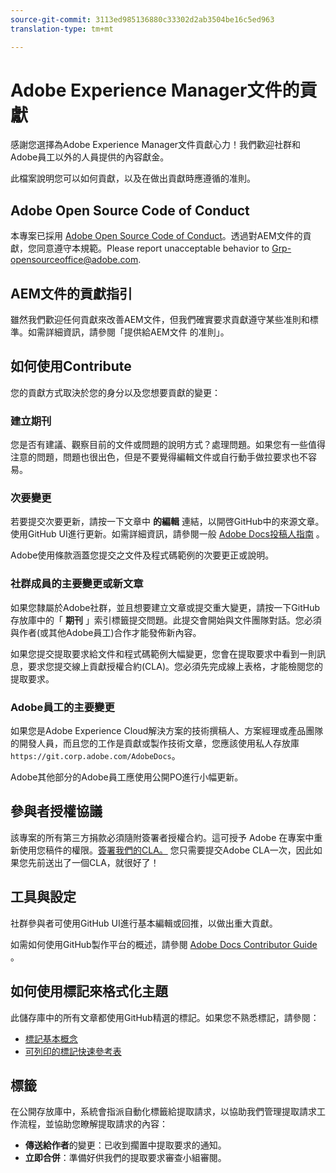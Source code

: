 ```yaml
---
source-git-commit: 3113ed985136880c33302d2ab3504be16c5ed963
translation-type: tm+mt

---
```

# Adobe Experience Manager文件的貢獻

感謝您選擇為Adobe Experience Manager文件貢獻心力！我們歡迎社群和Adobe員工以外的人員提供的內容獻金。

此檔案說明您可以如何貢獻，以及在做出貢獻時應遵循的准則。

## Adobe Open Source Code of Conduct

本專案已採用 [Adobe Open Source Code of Conduct](code-of-conduct.md)。透過對AEM文件的貢獻，您同意遵守本規範。Please report unacceptable behavior to [Grp-opensourceoffice@adobe.com](mailto:Grp-opensourceoffice@adobe.com).

## AEM文件的貢獻指引

雖然我們歡迎任何貢獻來改善AEM文件，但我們確實要求貢獻遵守某些准則和標準。如需詳細資訊，請參閱「提供給AEM文件 [](guidelines.md) 的准則」。

## 如何使用Contribute

您的貢獻方式取決於您的身分以及您想要貢獻的變更：

### 建立期刊

您是否有建議、觀察目前的文件或問題的說明方式？處理問題。如果您有一些值得注意的問題，問題也很出色，但是不要覺得編輯文件或自行動手做拉要求也不容易。

### 次要變更

若要提交次要更新，請按一下文章中 **的編輯** 連結，以開啓GitHub中的來源文章。使用GitHub UI進行更新。如需詳細資訊，請參閱一般 [Adobe Docs投稿人指南](https://docs.adobe.com/help/en/contributor/contributor-guide/introduction.html) 。

Adobe使用條款涵蓋您提交之文件及程式碼範例的次要更正或說明。

### 社群成員的主要變更或新文章

如果您隸屬於Adobe社群，並且想要建立文章或提交重大變更，請按一下GitHub存放庫中的「 **期刊** 」索引標籤提交問題。此提交會開始與文件團隊對話。您必須與作者(或其他Adobe員工)合作才能發佈新內容。

如果您提交提取要求給文件和程式碼範例大幅變更，您會在提取要求中看到一則訊息，要求您提交線上貢獻授權合約(CLA)。您必須先完成線上表格，才能檢閱您的提取要求。

### Adobe員工的主要變更

如果您是Adobe Experience Cloud解決方案的技術撰稿人、方案經理或產品團隊的開發人員，而且您的工作是貢獻或製作技術文章，您應該使用私人存放庫 `https://git.corp.adobe.com/AdobeDocs`。

Adobe其他部分的Adobe員工應使用公開PO進行小幅更新。

## 參與者授權協議

該專案的所有第三方捐款必須隨附簽署者授權合約。這可授予 Adobe 在專案中重新使用您稿件的權限。[簽署我們的CLA。](https://opensource.adobe.com/cla.html) 您只需要提交Adobe CLA一次，因此如果您先前送出了一個CLA，就很好了！

## 工具與設定

社群參與者可使用GitHub UI進行基本編輯或回推，以做出重大貢獻。

如需如何使用GitHub製作平台的概述，請參閱 [Adobe Docs Contributor Guide](https://docs.adobe.com/help/en/contributor/contributor-guide/introduction.html) 。

## 如何使用標記來格式化主題

此儲存庫中的所有文章都使用GitHub精選的標記。如果您不熟悉標記，請參閱：

* [標記基本概念](https://help.github.com/articles/getting-started-with-writing-and-formatting-on-github/)
* [可列印的標記快速參考表](https://guides.github.com/pdfs/markdown-cheatsheet-online.pdf)

## 標籤

在公開存放庫中，系統會指派自動化標籤給提取請求，以協助我們管理提取請求工作流程，並協助您瞭解提取請求的內容：

* **傳送給作者**&#x200B;的變更：已收到擱置中提取要求的通知。
* **立即合併**：準備好供我們的提取要求審查小組審閱。

